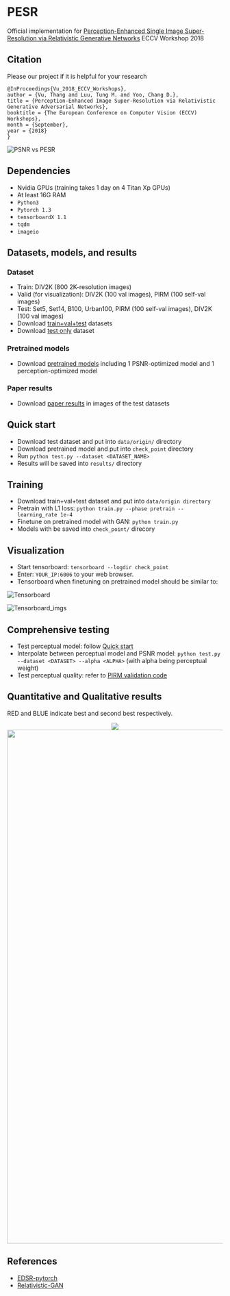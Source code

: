 # PESR
Official implementation for [Perception-Enhanced Single Image Super-Resolution via Relativistic Generative Networks](http://openaccess.thecvf.com/content_ECCVW_2018/papers/11133/Vu_Perception-Enhanced_Image_Super-Resolution_via_Relativistic_Generative_Adversarial_Networks_ECCVW_2018_paper.pdf) ECCV Workshop 2018

## Citation
Please our project if it is helpful for your research
```
@InProceedings{Vu_2018_ECCV_Workshops},
author = {Vu, Thang and Luu, Tung M. and Yoo, Chang D.},
title = {Perception-Enhanced Image Super-Resolution via Relativistic Generative Adversarial Networks},
booktitle = {The European Conference on Computer Vision (ECCV) Workshops},
month = {September},
year = {2018}
}
```

![PSNR vs PESR](https://github.com/thangvubk/PESR/blob/master/docs/PSNR_PESR.PNG)

## Dependencies
- Nvidia GPUs (training takes 1 day on 4 Titan Xp GPUs)
- At least 16G RAM 
- ``Python3``
- ``Pytorch 1.3``
- ``tensorboardX 1.1``
- ``tqdm``
- ``imageio``

## Datasets, models, and results
### Dataset
- Train: DIV2K (800 2K-resolution images)
- Valid (for visualization): DIV2K (100 val images), PIRM (100 self-val images)
- Test: Set5, Set14, B100, Urban100, PIRM (100 self-val images), DIV2K (100 val images)
- Download [train+val+test](https://drive.google.com/file/d/1rfwHaRIFIJOz_7ZirtAvf6vGTEmLVztC/view?usp=sharing) datasets
- Download [test only](https://drive.google.com/file/d/1zK9xo-rODnH5s6YlNKLvk4wP7-BZRuGc/view?usp=sharing) dataset
    
### Pretrained models
- Download [pretrained models](https://drive.google.com/file/d/1_jHPRvwfMzX6tPBQSSzzRwoEUJ7cXxww/view?usp=sharing) including 1 PSNR-optimized model and 1 perception-optimized model
    
### Paper results
- Download [paper results](https://drive.google.com/file/d/1CULdlaFoSE7HjaKz3cMuCYF3arZH0tuS/view?usp=sharing) in images of the test datasets

## Quick start
- Download test dataset and put into ``data/origin/`` directory
- Download pretrained model and put into ``check_point`` directory
- Run ``python test.py --dataset <DATASET_NAME>``
- Results will be saved into ``results/`` directory

## Training
- Download train+val+test dataset and put into ``data/origin directory``
- Pretrain with L1 loss: ``python train.py --phase pretrain --learning_rate 1e-4``
- Finetune on pretrained model with GAN: ``python train.py``
- Models with be saved into ``check_point/`` direcory

## Visualization
- Start tensorboard: ``tensorboard --logdir check_point``
- Enter: ``YOUR_IP:6006`` to your web browser.
- Tensorboard when finetuning on pretrained model should be similar to:

![Tensorboard](https://github.com/thangvubk/PESR/blob/master/docs/tensorboard.PNG)

![Tensorboard_imgs](https://github.com/thangvubk/PESR/blob/master/docs/tensorboard_img.PNG)

## Comprehensive testing
- Test perceptual model: follow [Quick start](#quick-start)
- Interpolate between perceptual model and PSNR model: ``python test.py --dataset <DATASET> --alpha <ALPHA>``  (with alpha being perceptual weight)
- Test perceptual quality: refer to [PIRM validation code](https://github.com/roimehrez/PIRM2018)

## Quantitative and Qualitative results
<p> RED and BLUE indicate best and second best respectively.</p>
<p align="center">
    <img src="https://github.com/thangvubk/PESR/blob/master/docs/quantitative.PNG">
    <img width="800" height="1200", src="https://github.com/thangvubk/PESR/blob/master/docs/qualitative.PNG">
</p>

## References
- [EDSR-pytorch](https://github.com/thstkdgus35/EDSR-PyTorch)
- [Relativistic-GAN](https://github.com/AlexiaJM/RelativisticGAN)
